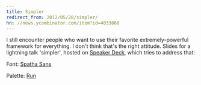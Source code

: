 ```yaml
---
title: Simpler
redirect_from: 2012/05/28/simpler/
hn: //news.ycombinator.com/item?id=4033860
---
```


I still encounter people who want to use their favorite extremely-powerful framework for everything. I don't think that's the right attitude. Slides for a lightning talk 'simpler', hosted on [Speaker Deck](//speakerdeck.com/u/mmozuras/p/simpler), which tries to address that:

<script class="speakerdeck-embed" data-id="4fc39ca217744f0022012811" data-ratio="1.3333333333333333" src="//speakerdeck.com/assets/embed.js"></script>

Font: [Spatha Sans](//serifchocolate.com/2010/08/10/tipografia-gratis-spatha-sans/)

Palette: [Run](//colourlovers.com/palette/2182581/Run)
